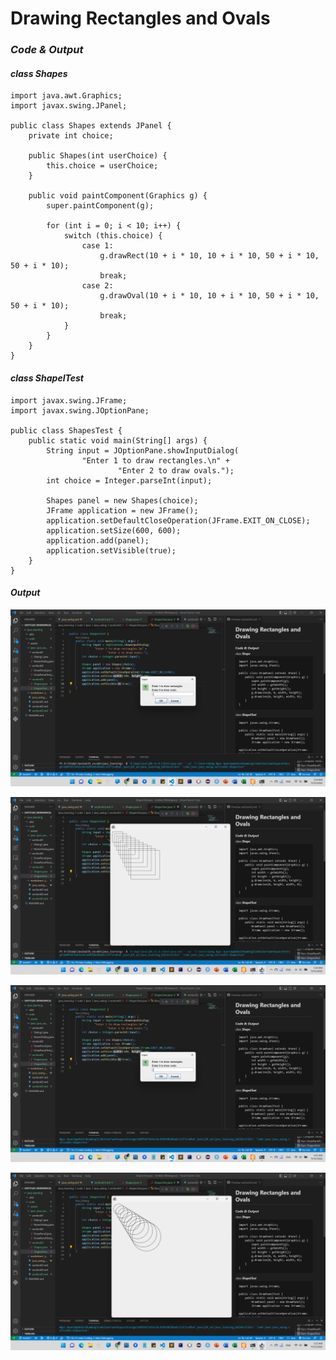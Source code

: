# **Drawing Rectangles and Ovals**

### ***Code & Output***
#### *class* ***Shapes*** 
```
import java.awt.Graphics;
import javax.swing.JPanel;

public class Shapes extends JPanel {
    private int choice;

    public Shapes(int userChoice) {
        this.choice = userChoice;
    }

    public void paintComponent(Graphics g) {
        super.paintComponent(g);

        for (int i = 0; i < 10; i++) {
            switch (this.choice) {
                case 1:
                    g.drawRect(10 + i * 10, 10 + i * 10, 50 + i * 10, 50 + i * 10);
                    break;
                case 2:
                    g.drawOval(10 + i * 10, 10 + i * 10, 50 + i * 10, 50 + i * 10);
                    break;
            }
        }
    }
}
```

#### *class* ***ShapelTest***
```
import javax.swing.JFrame;
import javax.swing.JOptionPane;

public class ShapesTest {
    public static void main(String[] args) {
        String input = JOptionPane.showInputDialog(
                "Enter 1 to draw rectangles.\n" +
                        "Enter 2 to draw ovals.");
        int choice = Integer.parseInt(input);

        Shapes panel = new Shapes(choice);
        JFrame application = new JFrame();
        application.setDefaultCloseOperation(JFrame.EXIT_ON_CLOSE);
        application.setSize(600, 600);
        application.add(panel);
        application.setVisible(true);
    }
}
```

#### ***Output***
![Output](/code/assets/images/java_swing/section03/ShapesTest%5Bpic1%5D.png "When userChoice = 1")

![Output](/code/assets/images/java_swing/section03/ShapesTest%5Bpic2%5D.png "When userChoice = 1")

![Output](/code/assets/images/java_swing/section03/ShapesTest%5Bpic3%5D.png "When userChoice = 2")

![Output](/code/assets/images/java_swing/section03/ShapesTest%5Bpic4%5D.png "When userChoice = 2")